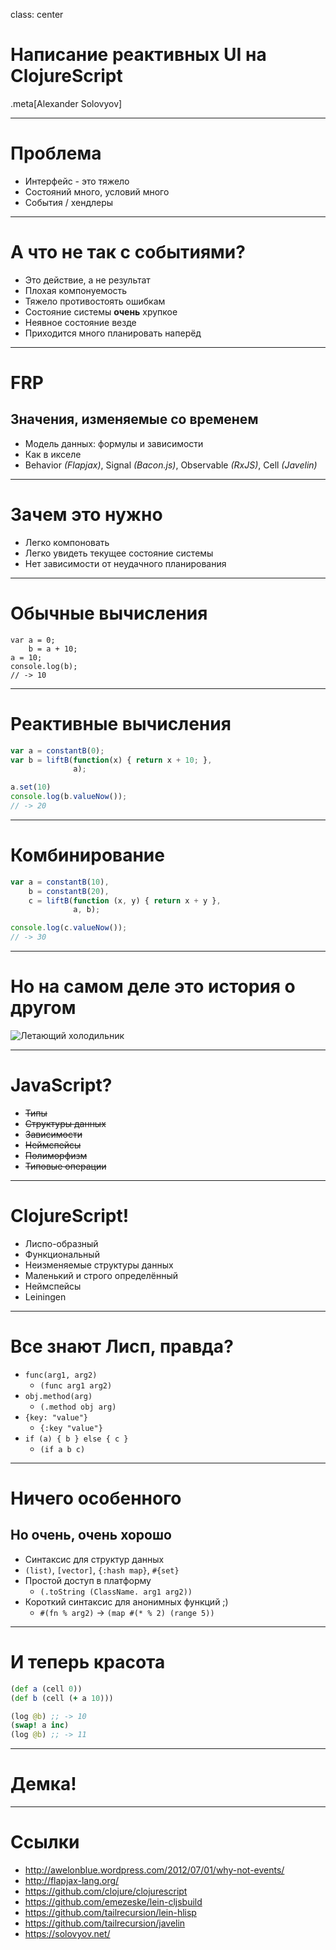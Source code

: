 class: center

# Написание реактивных UI на ClojureScript

.meta[Alexander Solovyov]

---

# Проблема

- Интерфейс - это тяжело
- Состояний много, условий много
- События / хендлеры

---

<!-- http://awelonblue.wordpress.com/2012/07/01/why-not-events/ -->

# А что не так с событиями?

- Это действие, а не результат
- Плохая компонуемость
- Тяжело противостоять ошибкам
- Состояние системы **очень** хрупкое
- Неявное состояние везде
- Приходится много планировать наперëд

---

# FRP

## Значения, изменяемые со временем

- Модель данных: формулы и зависимости
- Как в икселе
- Behavior *(Flapjax)*, Signal *(Bacon.js)*, Observable *(RxJS)*, Cell *(Javelin)*

---

# Зачем это нужно

- Легко компоновать
- Легко увидеть текущее состояние системы
- Нет зависимости от неудачного планирования

---

# Обычные вычисления

    var a = 0;
        b = a + 10;
    a = 10;
    console.log(b);
    // -> 10

---

# Реактивные вычисления

```javascript
var a = constantB(0);
var b = liftB(function(x) { return x + 10; },
              a);

a.set(10)
console.log(b.valueNow());
// -> 20
```

---

# Комбинирование

```javascript
var a = constantB(10),
    b = constantB(20),
    c = liftB(function (x, y) { return x + y },
              a, b);

console.log(c.valueNow());
// -> 30
```

---

# Но на самом деле это история о другом

![Летающий холодильник](Flying_Fridge_by_DanisMuffins.png?1)

---

# JavaScript?

- <s>Типы</s>
- <s>Структуры данных</s>
- <s>Зависимости</s>
- <s>Неймспейсы</s>
- <s>Полиморфизм</s>
- <s>Типовые операции</s>

---

# ClojureScript!

- Лиспо-образный
- Функциональный
- Неизменяемые структуры данных
- Маленький и строго определëнный
- Неймспейсы
- Leiningen

---

# Все знают Лисп, правда?

- `func(arg1, arg2)`
  - `(func arg1 arg2)`
- `obj.method(arg)`
  - `(.method obj arg)`
- `{key: "value"}`
  - `{:key "value"}`
- `if (a) { b } else { c }`
  - `(if a b c)`

---

# Ничего особенного
## Но очень, очень хорошо

- Синтаксис для структур данных
 - `(list)`, `[vector]`, `{:hash map}`, `#{set}`
- Простой доступ в платформу
  - `(.toString (ClassName. arg1 arg2))`
- Короткий синтаксис для анонимных функций ;)
  - `#(fn % arg2)` -> `(map #(* % 2) (range 5))`

---

# И теперь красота

```clojure
(def a (cell 0))
(def b (cell (+ a 10)))

(log @b) ;; -> 10
(swap! a inc)
(log @b) ;; -> 11
```

---

# Демка!

---

# Ссылки

- http://awelonblue.wordpress.com/2012/07/01/why-not-events/
- http://flapjax-lang.org/
- https://github.com/clojure/clojurescript
- https://github.com/emezeske/lein-cljsbuild
- https://github.com/tailrecursion/lein-hlisp
- https://github.com/tailrecursion/javelin
- https://solovyov.net/
